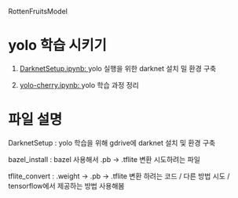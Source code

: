 RottenFruitsModel

# yolo 학습 시키기
1. [DarknetSetup.ipynb: ](https://github.com/RottenFruitsOSS/RottenFruitsModel/blob/master/DarknetSetup.ipynb) 
yolo 실행을 위한 darknet 설치 밀 환경 구축

2. [yolo-cherry.ipynb: ](https://github.com/RottenFruitsOSS/RottenFruitsModel/blob/master/yolo_cherry.ipynb)
yolo 학습 과정 정리


# 파일 설명
DarknetSetup : yolo 학습을 위해 gdrive에 darknet 설치 및 환경 구축

bazel_install : bazel 사용해서 .pb -> .tflite 변환 시도하려는 파일

tflite_convert : .weight -> .pb -> .tflite 변환 하려는 코드 / 다른 방법 시도 / tensorflow에서 제공하는 방법 사용해봄
